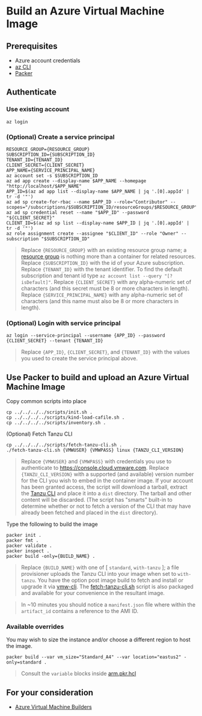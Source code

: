 # Build an Azure Virtual Machine Image

## Prerequisites

* Azure account credentials
* [az CLI](https://docs.microsoft.com/en-us/cli/azure/install-azure-cli)
* [Packer](https://www.packer.io/downloads)


## Authenticate

### Use existing account

```
az login
```

### (Optional) Create a service principal

```
RESOURCE_GROUP={RESOURCE_GROUP}
SUBSCRIPTION_ID={SUBSCRIPTION_ID}
TENANT_ID={TENANT_ID}
CLIENT_SECRET={CLIENT_SECRET}
APP_NAME={SERVICE_PRINCIPAL_NAME}
az account set -s $SUBSCRIPTION_ID
az ad app create --display-name $APP_NAME --homepage "http://localhost/$APP_NAME"
APP_ID=$(az ad app list --display-name $APP_NAME | jq '.[0].appId' | tr -d '"')
az ad sp create-for-rbac --name $APP_ID --role="Contributor" --scopes="/subscriptions/$SUBSCRIPTION_ID/resourceGroups/$RESOURCE_GROUP"
az ad sp credential reset --name "$APP_ID" --password "${CLIENT_SECRET}"
CLIENT_ID=$(az ad sp list --display-name $APP_ID | jq '.[0].appId' | tr -d '"')
az role assignment create --assignee "$CLIENT_ID" --role "Owner" --subscription "$SUBSCRIPTION_ID"
```
> Replace `{RESOURCE_GROUP}` with an existing resource group name; a [resource group](https://docs.microsoft.com/en-us/azure/azure-resource-manager/management/manage-resource-groups-portal) is nothing more than a container for related resources.  Replace `{SUBSCRIPTION_ID}` with the id of your Azure subscription. Replace `{TENANT_ID}` with the tenant identifier.  To find the default subscription and tenant id type `az account list --query "[?isDefault]"`.  Replace `{CLIENT_SECRET}` with any alpha-numeric set of characters (and this secret must be 8 or more characters in length).  Replace `{SERVICE_PRINCIPAL_NAME}` with any alpha-numeric set of characters (and this name must also be 8 or more characters in length).

### (Optional) Login with service principal

```
az login --service-principal --username {APP_ID} --password {CLIENT_SECRET} --tenant {TENANT_ID}
```
> Replace `{APP_ID}`, `{CLIENT_SECRET}`, and `{TENANT_ID}` with the values you used to create the service principal above.


## Use Packer to build and upload an Azure Virtual Machine Image

Copy common scripts into place

```
cp ../../../../scripts/init.sh .
cp ../../../../scripts/kind-load-cafile.sh .
cp ../../../../scripts/inventory.sh .
```

(Optional) Fetch Tanzu CLI

```
cp ../../../../scripts/fetch-tanzu-cli.sh .
./fetch-tanzu-cli.sh {VMWUSER} {VMWPASS} linux {TANZU_CLI_VERSION}
```
> Replace `{VMWUSER}` and `{VMWPASS}` with credentials you use to authenticate to https://console.cloud.vmware.com.  Replace `{TANZU_CLI_VERSION}` with a supported (and available) version number for the CLI you wish to embed in the container image.  If your account has been granted access, the script will download a tarball, extract the [Tanzu CLI](https://docs.vmware.com/en/VMware-Tanzu-Kubernetes-Grid/1.3/vmware-tanzu-kubernetes-grid-13/GUID-tanzu-cli-reference.html) and place it into a `dist` directory.  The tarball and other content will be discarded.  (The script has "smarts" built-in to determine whether or not to fetch a version of the CLI that may have already been fetched and placed in the `dist` directory).

Type the following to build the image

```
packer init .
packer fmt .
packer validate .
packer inspect .
packer build -only={BUILD_NAME} .
```
> Replace `{BUILD_NAME}` with one of [ `standard`, `with-tanzu` ]; a file provisioner uploads the Tanzu CLI into your image when set to `with-tanzu`.  You have the option post image build to fetch and install or upgrade it via [vmw-cli](https://github.com/apnex/vmw-cli).  The [fetch-tanzu-cli.sh](../../../../scripts/fetch-tanzu-cli.sh) script is also packaged and available for your convenience in the resultant image.

>In ~10 minutes you should notice a `manifest.json` file where within the `artifact_id` contains a reference to the AMI ID.


### Available overrides

You may wish to size the instance and/or choose a different region to host the image.

```
packer build --var vm_size="Standard_A4" --var location="eastus2" -only=standard .
```
> Consult the `variable` blocks inside [arm.pkr.hcl](arm.pkr.hcl)



## For your consideration

* [Azure Virtual Machine Builders](https://www.packer.io/docs/builders/azure)
